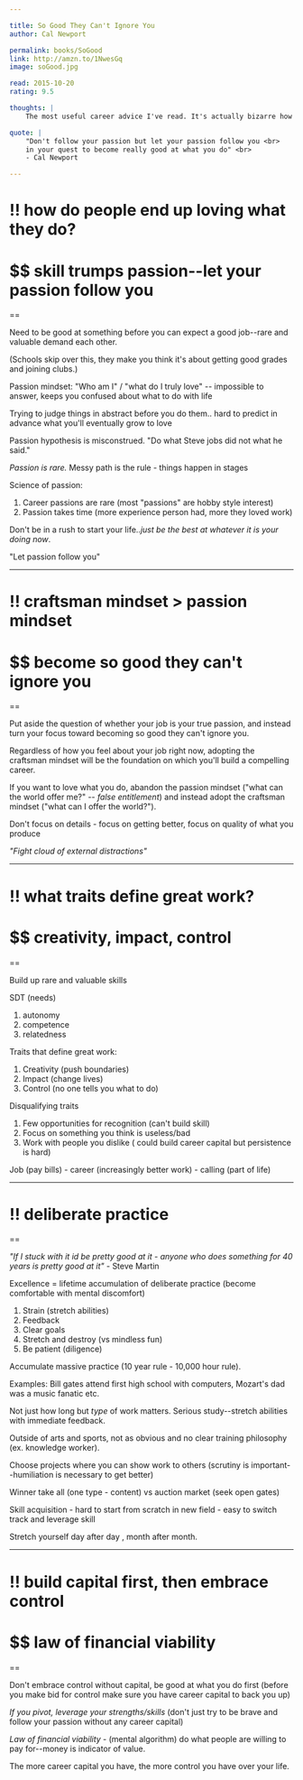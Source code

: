 ```yaml
---

title: So Good They Can't Ignore You
author: Cal Newport 

permalink: books/SoGood
link: http://amzn.to/1NwesGq
image: soGood.jpg  

read: 2015-10-20
rating: 9.5

thoughts: |
    The most useful career advice I've read. It's actually bizarre how obvious the advice seems upon reflection, yet it is rarely considered in the midst of common 'follow your passion" dogma. Before you drop everything to pursue your passion, I'd urge you to read it. (Only criticism: very repetitive--I recommend the audio version.)

quote: |
    "Don't follow your passion but let your passion follow you <br>
    in your quest to become really good at what you do" <br>
    - Cal Newport

--- 
```




# !! how do people end up loving what they do? 

# $$ skill trumps passion--let your passion follow you 

==

Need to be good at something before you can expect a good job--rare and valuable demand each other.

(Schools skip over this, they make you think it's about getting good grades and joining clubs.)

Passion mindset: "Who am I" / "what do I truly love" -- impossible to answer, keeps you confused about what to do with life

Trying to judge things in abstract before you do them.. hard to predict in advance what you'll eventually grow to love

Passion hypothesis is misconstrued. "Do what Steve jobs did not what he said."

*Passion is rare.* Messy path is the rule - things happen in stages

Science of passion:

1. Career passions are rare (most "passions" are hobby style interest)
2. Passion takes time (more experience person had, more they loved work)

Don't be in a rush to start your life..*just be the best at whatever it is your doing now*.

"Let passion follow you"


---

# !! craftsman mindset > passion mindset

# $$ become so good they can't ignore you 
==

Put aside the question of whether your job is your true passion, and instead turn your focus toward becoming so good they can't ignore you.

Regardless of how you feel about your job right now, adopting the craftsman mindset will be the foundation on which you'll build a compelling career.

If you want to love what you do, abandon the passion mindset ("what can the world offer me?" -- *false entitlement*) and instead adopt the craftsman mindset ("what can I offer the world?").

Don't focus on details - focus on getting better, focus on quality of what you produce

*"Fight cloud of external distractions"*


---

# !! what traits define great work? 

# $$ creativity, impact, control 
== 

Build up rare and valuable skills

SDT (needs)
1. autonomy
2. competence
3. relatedness

Traits that define great work:

1. Creativity (push boundaries)
2. Impact (change lives)
3. Control (no one tells you what to do)

Disqualifying traits
1. Few opportunities for recognition (can't build skill)
2. Focus on something you think is useless/bad
3. Work with people you dislike
( could build career capital but persistence is hard)

Job (pay bills) - career (increasingly better work) - calling (part of life)


---

# !! deliberate practice 

==

*"If I stuck with it id be pretty good at it - anyone who does something for 40 years is pretty good at it"* - Steve Martin

Excellence = lifetime accumulation of deliberate practice (become comfortable with mental discomfort)

1. Strain (stretch abilities)
2. Feedback 
3. Clear goals
4. Stretch and destroy (vs mindless fun)
5. Be patient (diligence)

Accumulate massive practice (10 year rule - 10,000 hour rule). 

Examples: Bill gates attend first high school with computers, Mozart's dad was a music fanatic etc.

Not just how long but *type* of work matters. Serious study--stretch abilities with immediate feedback.

Outside of arts and sports, not as obvious and no clear training philosophy 
(ex. knowledge worker).

Choose projects where you can show work to others (scrutiny is important--humiliation is necessary to get better)

Winner take all (one type - content) vs auction market (seek open gates)

Skill acquisition - hard to start from scratch in new field - easy to switch track and leverage skill

Stretch yourself day after day , month after month.


---


# !! build capital first, then embrace control 

# $$ law of financial viability 

==

Don't embrace control without capital, be good at what you do first (before you make bid for control make sure you have career capital to back you up)

*If you pivot, leverage your strengths/skills* (don't just try to be brave and follow your passion without any career capital)

*Law of financial viability* - (mental algorithm) do what people are willing to pay for--money is indicator of value.

The more career capital you have, the more control you have over your life. 

